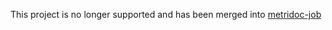 This project is no longer supported and has been merged into [metridoc-job](http://github.com/metridoc/metridoc-job)
